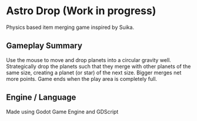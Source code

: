 # Astro Drop (Work in progress)
Physics based item merging game inspired by Suika.

## Gameplay Summary
Use the mouse to move and drop planets into a circular gravity well. Strategically drop the planets
such that they merge with other planets of the same size, creating a planet (or star) of the next
size. Bigger merges net more points. Game ends when the play area is completely full.

## Engine / Language
Made using Godot Game Engine and GDScript
